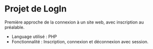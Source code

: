 # Projet de LogIn

Première approche de la connexion à un site web, avec inscription au préalable.

- Language utilisé : PHP 
- Fonctionnalité : Inscription, connexion et déconnexion avec session.
